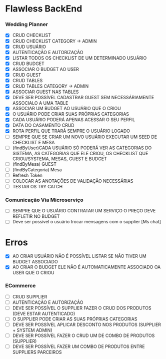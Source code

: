 # Flawless BackEnd

### Wedding Planner

- [x] CRUD CHECKLIST
- [x] CRUD CHECKLIST CATEGORY -> ADMIN
- [x] CRUD USUÁRIO
- [X] AUTENTICAÇÂO E AUTORIZAÇÃO
- [x] LISTAR TODOS OS CHECKLIST DE UM DETERMINADO USUÁRIO
- [x] CRUD BUDGET
- [x] ASSOCIAR O BUDGET AO USER
- [X] CRUD GUEST
- [x] CRUD TABLES
- [x] CRUD TABLES CATEGORY -> ADMIN
- [x] ASSOCIAR GUEST NAS TABLES
- [x] DEVE SER POSSÍVEL CADASTRAR GUEST SEM NECESSÁRIAMENTE ASSOCIALO A UMA TABLE
- [x] ASSOCIAR UM BUDGET AO USUÁRIO QUE O CRIOU
- [x] O USUÁRIO PODE CRIAR SUAS PRÓPRIAS CATEGORIAS
- [x] CADA USUÁRIO PODERÁ APENAS ACESSAR O SEU PERFIL
- [x] DATA DO CASAMENTO CRUD
- [x] ROTA PERFIL QUE TRARÁ SEMPRE O USUÁRIO LOGADO
- [ ] SEMPRE QUE SE CRIAR UM NOVO USUÁRIO EXECUTAR UM SEED DE CHECKLIST E MESA
- [ ] (findByUser)CADA USUÁRIO SÓ PODERÁ VER AS  CATEGORIAS DO SISTEMA, AS CATEGORIAS QUE ELE CRIOU, OS CHECKLIST QUE CRIOU/SYSTEMA, MESAS, GUEST E BUDGET
- [ ] (findByMesa) GUEST
- [ ] (findByCategoria) Mesa
- [ ] Refresh Token
- [ ] COLOCAR AS ANOTAÇÕES DE VALIDAÇÃO NECESSÁRIAS
- [ ] TESTAR OS TRY CATCH

### Comunicação Via Microserviço
- [ ] SEMPRE QUE O USUÁRIO CONTRATAR UM SERVIÇO O PREÇO DEVE REFLETIR NO BUDGET
- [ ] Deve ser possível o usuário trocar mensagens com o supplier [Ms chat]

# Erros
- [x] AO CRIAR USUÁRIO NÃO É POSSÍVEL LISTAR SE NÃO TIVER UM BUDGET ASSOCIADO
- [x] AO CRIAR O BUDGET ELE NÃO É AUTOMATICAMENTE ASSOCIADO OA USER QUE O CRIOU

### ECommerce

- [ ] CRUD SUPPLIER
- [ ] AUTENTICAÇÃO E AUTORIZAÇÂO
- [ ] DEVE SER POSSÍVEL O SUPPLIER FAZER O CRUD DOS PRODUTOS (DEVE ESTAR AUTENTICADO)
- [ ] O SUPPLIER PODE CRIAR AS SUAS PRÓPRIAS CATEGORIAS
- [ ] DEVE SER POSSÍVEL APLICAR DESCONTO NOS PRODUTOS (SUPPLIER + SYSTEM ADMIN)
- [ ] DEVE SER POSSÍVEL FAZER O CRUD UM DE COMBO DE PRODUTOS (SUPPLIER)
- [ ] DEVE SER POSSÍVEL FAZER UM COMBO DE PRODUTOS ENTRE SUPPLIERS PARCEIROS
